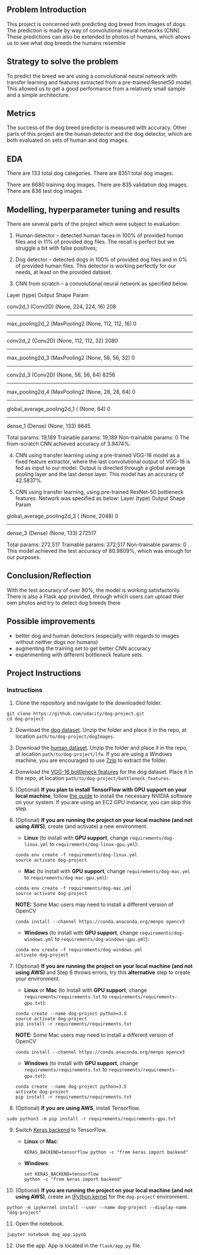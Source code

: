 [//]: # (Image References)

[image1]: ./images/sample_dog_output.png "Sample Output"


## Problem Introduction
This project is concerned with predicting dog breed from images of dogs. The prediction is made by way of convolutional neural networks (CNN). These predictions can also be extended to photos of humans, which allows us to see what dog breeds the humans resemble

## Strategy to solve the problem
To predict the breed we are using a convolutional neural network with transfer learning and features extracted from a pre-trained Resnet50 model. This allowed us to get a good performance from a relatively small sample and a simple architecture.

## Metrics
The success of the dog breed predictor is measured with accuracy. Other parts of this project are the human detector and the dog detector, which are both evaluated on sets of human and dog images.

## EDA
There are 133 total dog categories.
There are 8351 total dog images.

There are 6680 training dog images.
There are 835 validation dog images.
There are 836 test dog images.

## Modelling, hyperparameter tuning and results
There are several parts of the project which were subject to evaluation:
1. Human detector – detected human faces in 100% of provided human files and in 11% of provided dog files. The recall is perfect but we struggle a bit with false positives;

2. Dog detector – detected dogs in 100% of provided dog files and in 0% of provided human files. This detector is working perfectly for our needs, at least on the provided dataset.

3. CNN from scratch – a convolutional neural network as specified below.

Layer (type)                 Output Shape              Param 

conv2d_1 (Conv2D)            (None, 224, 224, 16)      208       
_________________________________________________________________
max_pooling2d_2 (MaxPooling2 (None, 112, 112, 16)      0         
_________________________________________________________________
conv2d_2 (Conv2D)            (None, 112, 112, 32)      2080      
_________________________________________________________________
max_pooling2d_3 (MaxPooling2 (None, 56, 56, 32)        0         
_________________________________________________________________
conv2d_3 (Conv2D)            (None, 56, 56, 64)        8256      
_________________________________________________________________
max_pooling2d_4 (MaxPooling2 (None, 28, 28, 64)        0         
_________________________________________________________________
global_average_pooling2d_1 ( (None, 64)                0         
_________________________________________________________________
dense_1 (Dense)              (None, 133)               8645      

Total params: 19,189
Trainable params: 19,189
Non-trainable params: 0
The from-scratch CNN achieved accuracy of 3.9474%.

4. CNN using transfer learning using a pre-trained VGG-16 model as a fixed feature extractor, where the last convolutional output of VGG-16 is fed as input to our model. Output is directed through a global average pooling layer and the last dense layer. This model has an accuracy of 42.5837%.

5. CNN using transfer learning, using pre-trained ResNet-50 bottleneck features. Network was specified as below:
Layer (type)                 Output Shape              Param

global_average_pooling2d_3 ( (None, 2048)              0         
_________________________________________________________________
dense_3 (Dense)              (None, 133)               272517    

Total params: 272,517
Trainable params: 272,517
Non-trainable params: 0
This model achieved the test accuracy of 80.9809%, which was enough for our purposes.

## Conclusion/Reflection
With the test accuracy of over 80%, the model is working satisfactorily. There is also a Flask app provided, through which users can upload thier own photos and try to detect dog breeds there
## Possible improvements
- better dog and human detectors (especially with regards to images without neither dogs nor humans)
- augmenting the training set to get better CNN accuracy
- experimenting with different bottleneck feature sets.

## Project Instructions

### Instructions

1. Clone the repository and navigate to the downloaded folder.
```	
git clone https://github.com/udacity/dog-project.git
cd dog-project
```

2. Download the [dog dataset](https://s3-us-west-1.amazonaws.com/udacity-aind/dog-project/dogImages.zip).  Unzip the folder and place it in the repo, at location `path/to/dog-project/dogImages`. 

3. Download the [human dataset](https://s3-us-west-1.amazonaws.com/udacity-aind/dog-project/lfw.zip).  Unzip the folder and place it in the repo, at location `path/to/dog-project/lfw`.  If you are using a Windows machine, you are encouraged to use [7zip](http://www.7-zip.org/) to extract the folder. 

4. Donwload the [VGG-16 bottleneck features](https://s3-us-west-1.amazonaws.com/udacity-aind/dog-project/DogVGG16Data.npz) for the dog dataset.  Place it in the repo, at location `path/to/dog-project/bottleneck_features`.

5. (Optional) __If you plan to install TensorFlow with GPU support on your local machine__, follow [the guide](https://www.tensorflow.org/install/) to install the necessary NVIDIA software on your system.  If you are using an EC2 GPU instance, you can skip this step.

6. (Optional) **If you are running the project on your local machine (and not using AWS)**, create (and activate) a new environment.

	- __Linux__ (to install with __GPU support__, change `requirements/dog-linux.yml` to `requirements/dog-linux-gpu.yml`): 
	```
	conda env create -f requirements/dog-linux.yml
	source activate dog-project
	```  
	- __Mac__ (to install with __GPU support__, change `requirements/dog-mac.yml` to `requirements/dog-mac-gpu.yml`): 
	```
	conda env create -f requirements/dog-mac.yml
	source activate dog-project
	```  
	**NOTE:** Some Mac users may need to install a different version of OpenCV
	```
	conda install --channel https://conda.anaconda.org/menpo opencv3
	```
	- __Windows__ (to install with __GPU support__, change `requirements/dog-windows.yml` to `requirements/dog-windows-gpu.yml`):  
	```
	conda env create -f requirements/dog-windows.yml
	activate dog-project
	```

7. (Optional) **If you are running the project on your local machine (and not using AWS)** and Step 6 throws errors, try this __alternative__ step to create your environment.

	- __Linux__ or __Mac__ (to install with __GPU support__, change `requirements/requirements.txt` to `requirements/requirements-gpu.txt`): 
	```
	conda create --name dog-project python=3.5
	source activate dog-project
	pip install -r requirements/requirements.txt
	```
	**NOTE:** Some Mac users may need to install a different version of OpenCV
	```
	conda install --channel https://conda.anaconda.org/menpo opencv3
	```
	- __Windows__ (to install with __GPU support__, change `requirements/requirements.txt` to `requirements/requirements-gpu.txt`):  
	```
	conda create --name dog-project python=3.5
	activate dog-project
	pip install -r requirements/requirements.txt
	```
	
8. (Optional) **If you are using AWS**, install Tensorflow.
```
sudo python3 -m pip install -r requirements/requirements-gpu.txt
```
	
9. Switch [Keras backend](https://keras.io/backend/) to TensorFlow.
	- __Linux__ or __Mac__: 
		```
		KERAS_BACKEND=tensorflow python -c "from keras import backend"
		```
	- __Windows__: 
		```
		set KERAS_BACKEND=tensorflow
		python -c "from keras import backend"
		```

10. (Optional) **If you are running the project on your local machine (and not using AWS)**, create an [IPython kernel](http://ipython.readthedocs.io/en/stable/install/kernel_install.html) for the `dog-project` environment. 
```
python -m ipykernel install --user --name dog-project --display-name "dog-project"
```

11. Open the notebook.
```
jupyter notebook dog_app.ipynb
```

12. Use the app. App is located in the `flask/app.py` file.